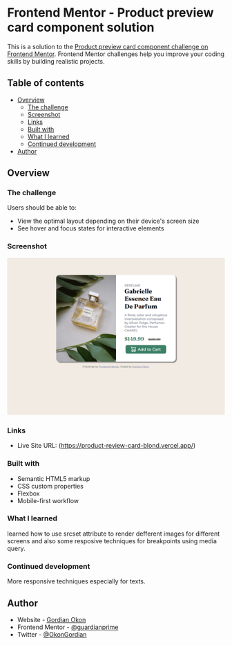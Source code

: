 # Frontend Mentor - Product preview card component solution

This is a solution to the [Product preview card component challenge on Frontend Mentor](https://www.frontendmentor.io/challenges/product-preview-card-component-GO7UmttRfa). Frontend Mentor challenges help you improve your coding skills by building realistic projects.

## Table of contents

- [Overview](#overview)
  - [The challenge](#the-challenge)
  - [Screenshot](#screenshot)
  - [Links](#links)
  - [Built with](#built-with)
  - [What I learned](#what-i-learned)
  - [Continued development](#continued-development)
- [Author](#author)

## Overview

### The challenge

Users should be able to:

- View the optimal layout depending on their device's screen size
- See hover and focus states for interactive elements

### Screenshot

![](./screenshot.png)

### Links

- Live Site URL: (https://product-review-card-blond.vercel.app/)

### Built with

- Semantic HTML5 markup
- CSS custom properties
- Flexbox
- Mobile-first workflow

### What I learned

learned how to use srcset attribute to render defferent images for different screens and also some resposive techniques for breakpoints using media query.

### Continued development

More responsive techniques especially for texts.

## Author

- Website - [Gordian Okon](https://gordian-okon.vercel.app)
- Frontend Mentor - [@guardianprime](https://www.frontendmentor.io/profile/guardianprime)
- Twitter - [@OkonGordian](https://www.twitter.com/OkonGordian)
